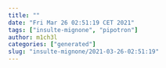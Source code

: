 ```yaml
---
title: ""
date: "Fri Mar 26 02:51:19 CET 2021"
tags: ["insulte-mignone", "pipotron"]
author: m1ch3l
categories: ["generated"]
slug: "insulte-mignone/2021-03-26-02:51:19"
---
```



